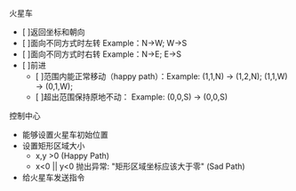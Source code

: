 火星车

- [ ]返回坐标和朝向
- [ ]面向不同方式时左转 Example：N->W; W->S
- [ ]面向不同方式时右转 Example：N->E; E->S
- [ ]前进
    - [ ]范围内能正常移动（happy path）：Example: (1,1,N) -> (1,2,N); (1,1,W) -> (0,1,W);
    - [ ]超出范围保持原地不动： Example: (0,0,S) -> (0,0,S)



控制中心

- 能够设置火星车初始位置
- 设置矩形区域大小
    - x,y >0 (Happy Path)
    - x<0 || y<0 抛出异常: "矩形区域坐标应该大于零" (Sad Path)
- 给火星车发送指令
